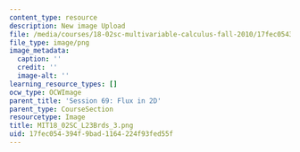 ```yaml
---
content_type: resource
description: New image Upload
file: /media/courses/18-02sc-multivariable-calculus-fall-2010/17fec054394f9bad1164224f93fed55f_MIT18_02SC_L23Brds_3.png
file_type: image/png
image_metadata:
  caption: ''
  credit: ''
  image-alt: ''
learning_resource_types: []
ocw_type: OCWImage
parent_title: 'Session 69: Flux in 2D'
parent_type: CourseSection
resourcetype: Image
title: MIT18_02SC_L23Brds_3.png
uid: 17fec054-394f-9bad-1164-224f93fed55f
---
```

